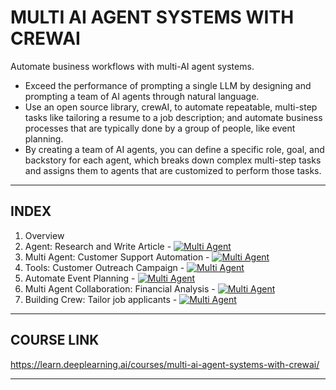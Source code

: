 # MULTI AI AGENT SYSTEMS WITH CREWAI

Automate business workflows with multi-AI agent systems.

- Exceed the performance of prompting a single LLM by designing and prompting a team of AI agents through natural language.
- Use an open source library, crewAI, to automate repeatable, multi-step tasks like tailoring a resume to a job description; and automate business processes that are typically done by a group of people, like event planning.
- By creating a team of AI agents, you can define a specific role, goal, and backstory for each agent, which breaks down complex multi-step tasks and assigns them to agents that are customized to perform those tasks.

---

## INDEX

1. Overview
2. Agent: Research and Write Article - [![Multi Agent](https://img.youtube.com/vi/_xZh4R6xrvo/0.jpg)](https://youtu.be/_xZh4R6xrvo)
3. Multi Agent: Customer Support Automation - [![Multi Agent](https://img.youtube.com/vi/W1746FLhclo/0.jpg)](https://youtu.be/W1746FLhclo)
4. Tools: Customer Outreach Campaign - [![Multi Agent](https://img.youtube.com/vi/5JFKZsv5WYY/0.jpg)](https://youtu.be/5JFKZsv5WYY)
5. Automate Event Planning - [![Multi Agent](https://img.youtube.com/vi/kffTfrb4GIk/0.jpg)](https://youtu.be/kffTfrb4GIk)
6. Multi Agent Collaboration: Financial Analysis - [![Multi Agent](https://img.youtube.com/vi/VzaxMHknuyM/0.jpg)](https://youtu.be/VzaxMHknuyM)
7. Building Crew: Tailor job applicants - [![Multi Agent](https://img.youtube.com/vi/kXnBjOyQ5Z0/0.jpg)](https://youtu.be/kXnBjOyQ5Z0)

---

## COURSE LINK

<https://learn.deeplearning.ai/courses/multi-ai-agent-systems-with-crewai/>

---
